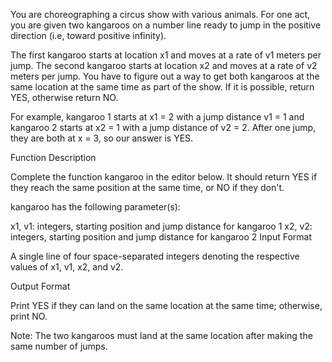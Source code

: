 You are choreographing a circus show with various animals. For one act, you are given two kangaroos on a number line ready to jump in the positive direction (i.e, toward positive infinity).

The first kangaroo starts at location x1 and moves at a rate of v1 meters per jump.
The second kangaroo starts at location x2 and moves at a rate of v2 meters per jump.
You have to figure out a way to get both kangaroos at the same location at the same time as part of the show. If it is possible, return YES, otherwise return NO.

For example, kangaroo 1 starts at x1 = 2 with a jump distance v1 = 1 and kangaroo 2 starts at x2 = 1 with a jump distance of v2 = 2. After one jump, they are both at x = 3, so our answer is YES.

Function Description

Complete the function kangaroo in the editor below. It should return YES if they reach the same position at the same time, or NO if they don't.

kangaroo has the following parameter(s):

x1, v1: integers, starting position and jump distance for kangaroo 1
x2, v2: integers, starting position and jump distance for kangaroo 2
Input Format

A single line of four space-separated integers denoting the respective values of x1, v1, x2, and v2.

Output Format

Print YES if they can land on the same location at the same time; otherwise, print NO.

Note: The two kangaroos must land at the same location after making the same number of jumps.

